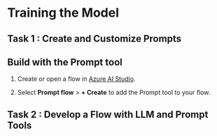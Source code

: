 # Training the Model

## Task 1 : Create and Customize Prompts

## Build with the Prompt tool
1. Create or open a flow in [Azure AI Studio](https://ai.azure.com/). 

1. Select **Prompt flow** > **+ Create** to add the Prompt tool to your flow.





## Task 2 : Develop a Flow with LLM and Prompt Tools
